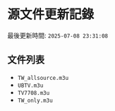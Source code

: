# 源文件更新記錄

最後更新時間: `2025-07-08 23:31:08`

## 文件列表
- `TW_allsource.m3u`
- `UBTV.m3u`
- `TV7708.m3u`
- `TW_only.m3u`
